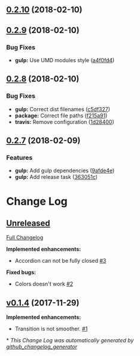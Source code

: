 <a name="0.2.10"></a>
## [0.2.10](https://github.com/Wikiki/bulma-accordion/compare/0.2.9...0.2.10) (2018-02-10)



<a name="0.2.9"></a>
## [0.2.9](https://github.com/Wikiki/bulma-accordion/compare/0.2.8...0.2.9) (2018-02-10)


### Bug Fixes

* **gulp:** Use UMD modules style ([a4f0fd4](https://github.com/Wikiki/bulma-accordion/commit/a4f0fd4))



<a name="0.2.8"></a>
## [0.2.8](https://github.com/Wikiki/bulma-accordion/compare/0.2.7...0.2.8) (2018-02-10)


### Bug Fixes

* **gulp:** Correct dist filenames ([c5df327](https://github.com/Wikiki/bulma-accordion/commit/c5df327))
* **package:** Correct file paths ([f215a91](https://github.com/Wikiki/bulma-accordion/commit/f215a91))
* **travis:** Remove configuration ([1d28400](https://github.com/Wikiki/bulma-accordion/commit/1d28400))



<a name="0.2.7"></a>
## [0.2.7](https://github.com/Wikiki/bulma-accordion/compare/v0.1.4...v0.2.7) (2018-02-09)


### Features

* **gulp:** Add gulp dependencies ([9afde4e](https://github.com/Wikiki/bulma-accordion/commit/9afde4e))
* **gulp:** Add release task ([363051c](https://github.com/Wikiki/bulma-accordion/commit/363051c))



# Change Log

## [Unreleased](https://github.com/wikiki/bulma-accordion/tree/HEAD)

[Full Changelog](https://github.com/wikiki/bulma-accordion/compare/v0.1.4...HEAD)

**Implemented enhancements:**

- Accordion can not be fully closed [\#3](https://github.com/Wikiki/bulma-accordion/issues/3)

**Fixed bugs:**

- Colors doesn't work [\#2](https://github.com/Wikiki/bulma-accordion/issues/2)

## [v0.1.4](https://github.com/wikiki/bulma-accordion/tree/v0.1.4) (2017-11-29)
**Implemented enhancements:**

- Transition is not smoother. [\#1](https://github.com/Wikiki/bulma-accordion/issues/1)



\* *This Change Log was automatically generated by [github_changelog_generator](https://github.com/skywinder/Github-Changelog-Generator)*